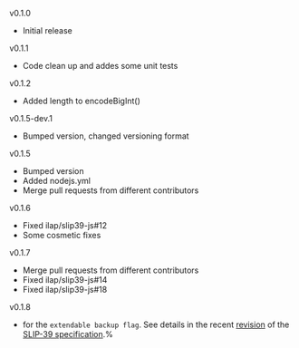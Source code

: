 v0.1.0

- Initial release

v0.1.1

- Code clean up and addes some unit tests

v0.1.2

- Added length to encodeBigInt()

v0.1.5-dev.1

- Bumped version, changed versioning format

v0.1.5

- Bumped version
- Added nodejs.yml
- Merge pull requests from different contributors

v0.1.6

- Fixed ilap/slip39-js#12
- Some cosmetic fixes

v0.1.7

- Merge pull requests from different contributors
- Fixed ilap/slip39-js#14
- Fixed ilap/slip39-js#18

v0.1.8

- for the `extendable backup flag`. See details in the recent [revision](https://github.com/satoshilabs/slips/commit/8d060706b549af6443e04f55605b71f65c981663?short_path=ee22765#diff-ee22765e198171085aada68244108cf54a020b79e69e67440854e27a4a927f04) of the [SLIP-39 specification](https://github.com/satoshilabs/slips/blob/master/slip-0039.md).%
